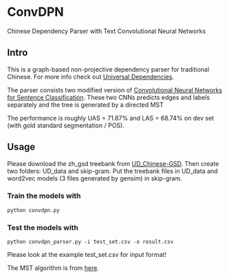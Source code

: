 # ConvDPN
Chinese Dependency Parser with Text Convolutional Neural Networks

## Intro
This is a graph-based non-projective dependency parser for traditional Chinese.
For more info check out [Universal Dependencies](http://universaldependencies.org/).

The parser consists two modified version of [Convolutional Neural Networks for Sentence Classification](http://www.aclweb.org/anthology/D14-1181).
These two CNNs predicts edges and labels separately and the tree is generated by a directed MST

The performance is roughly UAS = 71.87% and LAS = 68.74% on dev set (with gold standard segmentation / POS).


## Usage
Please download the zh_gsd treebank from [UD_Chinese-GSD](https://github.com/UniversalDependencies/UD_Chinese-GSD/). 
Then create two folders: UD_data and skip-gram. 
Put the treebank files in UD_data and word2vec models (3 files generated by gensim) in skip-gram.

### Train the models with 
```
python convdpn.py
```
### Test the models with 

```
python convdpn_parser.py -i test_set.csv -o result.csv 
```

Please look at the example test_set.csv for input format!

The MST algorithm is from [here](https://github.com/mlbright/edmonds/blob/master/edmonds/edmonds.py).
